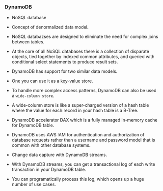 ### DynamoDB

- NoSQL database 
- Concept of denormalized data model.
- NoSQL databazses are designed to eliminate the need for complex joins between tables.
- At the core of all NoSQL databases there is a collection of disparate objects, tied together by indexed common attributes, and queried with conditional select statements to produce result sets.

- DynamoDB has support for two similar data models.
- One you can use it as a key-value store. 
- To handle more complex access patterns, DynamoDB can also be used a `wide-column store`. 
- A wide-column store is like a super-charged version of a hash table where the value for each record in your hash table is a B-Tree.
- DynamoDB accelerator DAX which is a fully managed in-memory cache for DynamoDB table.
-  DynamoDB uses AWS IAM for authentication and authorization of database requests rather than a username and password model that is common with other database systems.
- Change data capture with DynamoDB streams. 
- With DynamoDB streams, you can get a transactional log of each write transaction in your DynamoDB table.
- You can programatically process this log, which opens up a huge number of use cases.
